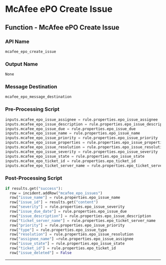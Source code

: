<!--
    DO NOT MANUALLY EDIT THIS FILE
    THIS FILE IS AUTOMATICALLY GENERATED WITH resilient-sdk codegen
    Generated with resilient-sdk v50.0.151
-->

# McAfee ePO Create Issue

## Function - McAfee ePO Create Issue

### API Name
`mcafee_epo_create_issue`

### Output Name
`None`

### Message Destination
`mcafee_epo_message_destination`

### Pre-Processing Script
```python
inputs.mcafee_epo_issue_assignee = rule.properties.epo_issue_assignee
inputs.mcafee_epo_issue_description = rule.properties.epo_issue_description
inputs.mcafee_epo_issue_due = rule.properties.epo_issue_due
inputs.mcafee_epo_issue_name = rule.properties.epo_issue_name
inputs.mcafee_epo_issue_priority = rule.properties.epo_issue_priority
inputs.mcafee_epo_issue_properties = rule.properties.epo_issue_properties
inputs.mcafee_epo_issue_resolution = rule.properties.epo_issue_resolution
inputs.mcafee_epo_issue_severity = rule.properties.epo_issue_severity
inputs.mcafee_epo_issue_state = rule.properties.epo_issue_state
inputs.mcafee_epo_ticket_id = rule.properties.epo_ticket_id
inputs.mcafee_epo_ticket_server_name = rule.properties.epo_ticket_server_name
```

### Post-Processing Script
```python
if results.get("success"):
  row = incident.addRow("mcafee_epo_issues")
  row["issue_name"] = rule.properties.epo_issue_name
  row["issue_id"] = results.get("content")
  row["severity"] = rule.properties.epo_issue_severity
  row["issue_due_date"] = rule.properties.epo_issue_due
  row["issue_description"] = rule.properties.epo_issue_description
  row["ticket_server_name"] = rule.properties.epo_ticket_server_name
  row["priority"] = rule.properties.epo_issue_priority
  row["type"] = rule.properties.epo_issue_type
  row["resolution"] = rule.properties.epo_issue_resolution
  row["assignee_name"] =rule.properties.epo_issue_assignee
  row["issue_state"] = rule.properties.epo_issue_state
  row["ticket_id"] = rule.properties.epo_ticket_id
  row["issue_deleted"] = False
```

---

